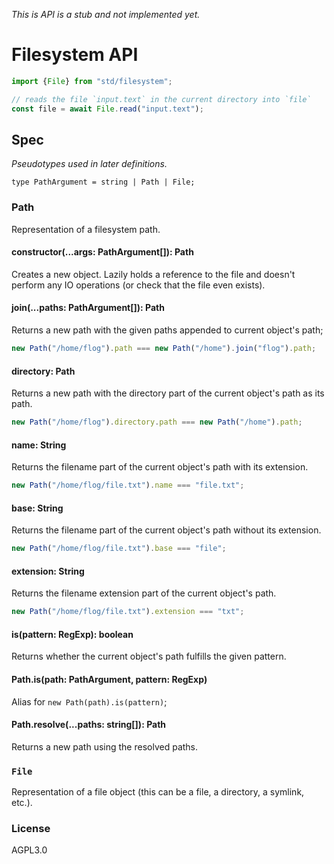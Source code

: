 *This is API is a stub and not implemented yet.*

# Filesystem API

```js
import {File} from "std/filesystem";

// reads the file `input.text` in the current directory into `file`
const file = await File.read("input.text");
```

## Spec

*Pseudotypes used in later definitions.*

```
type PathArgument = string | Path | File;
```

### Path

Representation of a filesystem path.

#### constructor(...args: PathArgument[]): Path

Creates a new object. Lazily holds a reference to the file and doesn't perform
any IO operations (or check that the file even exists).

#### join(...paths: PathArgument[]): Path

Returns a new path with the given paths appended to current object's path;

```js
new Path("/home/flog").path === new Path("/home").join("flog").path;
```

#### directory: Path
Returns a new path with the directory part of the current object's path as
its path.

```js
new Path("/home/flog").directory.path === new Path("/home").path;
```

#### name: String
Returns the filename part of the current object's path with its extension.

```js
new Path("/home/flog/file.txt").name === "file.txt";
```

#### base: String
Returns the filename part of the current object's path without its extension.

```js
new Path("/home/flog/file.txt").base === "file";
```

#### extension: String
Returns the filename extension part of the current object's path.

```js
new Path("/home/flog/file.txt").extension === "txt";
```

#### is(pattern: RegExp): boolean
Returns whether the current object's path fulfills the given pattern.

#### Path.is(path: PathArgument, pattern: RegExp)
Alias for `new Path(path).is(pattern)`;

#### Path.resolve(...paths: string[]): Path
Returns a new path using the resolved paths.

### `File`

Representation of a file object (this can be a file, a directory, a symlink,
etc.).

### License

AGPL3.0
